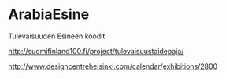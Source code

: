 # ArabiaEsine
Tulevaisuuden Esineen koodit

http://suomifinland100.fi/project/tulevaisuustaidepaja/

http://www.designcentrehelsinki.com/calendar/exhibitions/2800
